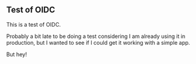 ## Test of OIDC

This is a test of OIDC. 

Probably a bit late to be doing a test considering I am already using it in production, but I wanted to see if I could get it working with a simple app.

But hey!